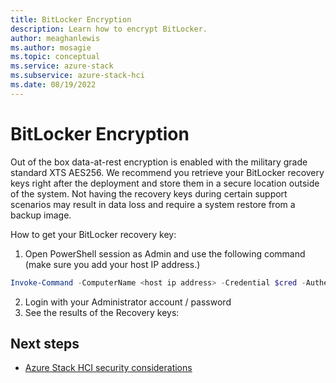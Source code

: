 ```yaml
---
title: BitLocker Encryption
description: Learn how to encrypt BitLocker.
author: meaghanlewis
ms.author: mosagie
ms.topic: conceptual
ms.service: azure-stack
ms.subservice: azure-stack-hci
ms.date: 08/19/2022
---
```


# BitLocker Encryption

Out of the box data-at-rest encryption is enabled with the military grade standard XTS AES256. We recommend you retrieve your BitLocker recovery keys right after the deployment and store them in a secure location outside of the system. Not having the recovery keys during certain support scenarios may result in data loss and require a system restore from a backup image.  

How to get your BitLocker recovery key:

1. Open PowerShell session as Admin and use the following command (make sure you add your host IP address.)

```powershell
Invoke-Command -ComputerName <host ip address> -Credential $cred -Authentication Credssp -ScriptBlock { Get-AszRecoveryKeyInfo } | ft ComputerName, PasswordID, RecoveryKey
```

2. Login with your Administrator account / password
3. See the results of the Recovery keys:

## Next steps

- [Azure Stack HCI security considerations](./security.md)

